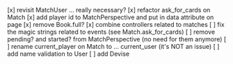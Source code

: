 [x] revisit MatchUser ... really necessary?
[x] refactor ask_for_cards on Match
[x] add player id to MatchPerspective and put in data attribute on page
[x] remove Book.full?
[x] combine controllers related to matches
[ ] fix the magic strings related to events (see Match.ask_for_cards)
[ ] remove pending? and started? from MatchPerspective (no need for them anymore)
[ ] rename current_player on Match to ... current_user (it's NOT an issue)
[ ] add name validation to User
[ ] add Devise
